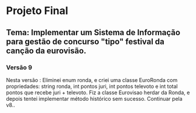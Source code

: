 # Projeto Final

## Tema: Implementar um Sistema de Informação para gestão de concurso "tipo" festival da canção da eurovisão.

### Versão 9

Nesta versão : 
Eliminei enum ronda, e criei uma classe EuroRonda com propriedades: string ronda, int pontos juri, int pontos televoto e int total pontos que recebe juri + televoto.
Fiz a classe Eurovisao herdar da Ronda, e depois tentei implementar método histórico sem sucesso. Continuar pela v8..
 
